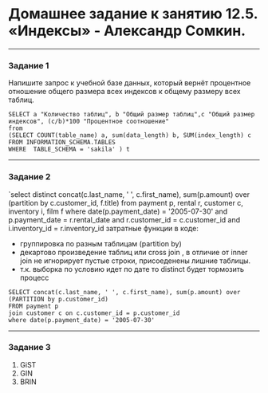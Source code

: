 # Домашнее задание к занятию 12.5. «Индексы» - Александр Сомкин.

---

### Задание 1

Напишите запрос к учебной базе данных, который вернёт процентное отношение общего размера всех индексов к общему размеру всех таблиц.
```
SELECT a "Количество таблиц", b "Общий размер таблиц",c "Общий размер индексов", (c/b)*100 "Процентное соотношение"   
from
(SELECT COUNT(table_name) a, sum(data_length) b, SUM(index_length) c
FROM INFORMATION_SCHEMA.TABLES
WHERE  TABLE_SCHEMA = 'sakila' ) t

```

---
### Задание 2
`select distinct concat(c.last_name, ' ', c.first_name), sum(p.amount) over (partition by c.customer_id, f.title)
from payment p, rental r, customer c, inventory i, film f
where date(p.payment_date) = '2005-07-30' and p.payment_date = r.rental_date and r.customer_id = c.customer_id and i.inventory_id = r.inventory_id
затратные функции в коде:
- группировка по разным таблицам (partition by)
- декартово произведение таблиц или cross join , в отличие от inner join не игнорирует пустые строки, присоеденены лишние таблицы.
- т.к. выборка по условию идет по дате то distinct будет тормозить процесс 
```
SELECT concat(c.last_name, ' ', c.first_name), sum(p.amount) over (PARTITION by p.customer_id) 
FROM payment p 
join customer c on c.customer_id = p.customer_id  
where date(p.payment_date) = '2005-07-30' 

```

---
### Задание 3
1. GiST
2. GIN
3. BRIN
